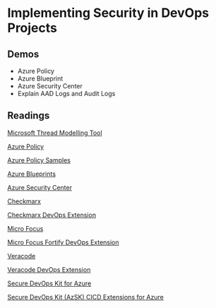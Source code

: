 # Implementing Security in DevOps Projects

## Demos

- Azure Policy
- Azure Blueprint
- Azure Security Center
- Explain AAD Logs and Audit Logs

## Readings

[Microsoft Thread Modelling Tool](https://www.microsoft.com/en-us/securityengineering/sdl/threatmodeling)

[Azure Policy](https://docs.microsoft.com/en-us/azure/governance/policy/)

[Azure Policy Samples](https://github.com/Azure/azure-policy)

[Azure Blueprints](https://docs.microsoft.com/en-us/azure/governance/blueprints/)

[Azure Security Center](https://docs.microsoft.com/en-us/azure/security-center/)

[Checkmarx](https://www.checkmarx.com/de/)

[Checkmarx DevOps Extension](https://marketplace.visualstudio.com/items?itemName=checkmarx.cxsast)

[Micro Focus](https://www.microfocus.com/en-us/portfolio/application-security)

[Micro Focus Fortify DevOps Extension](https://marketplace.visualstudio.com/items?itemName=fortifyvsts.hpe-security-fortify-vsts)

[Veracode](https://www.veracode.com/)

[Veracode DevOps Extension](https://marketplace.visualstudio.com/items?itemName=Veracode.veracode-vsts-build-extension)

[Secure DevOps Kit for Azure](https://azsk.azurewebsites.net/)

[Secure DevOps Kit (AzSK) CICD Extensions for Azure](https://marketplace.visualstudio.com/items?itemName=azsdktm.AzSDK-task)

